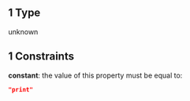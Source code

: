 ## 1 Type

unknown

## 1 Constraints

**constant**: the value of this property must be equal to:

```json
"print"
```

